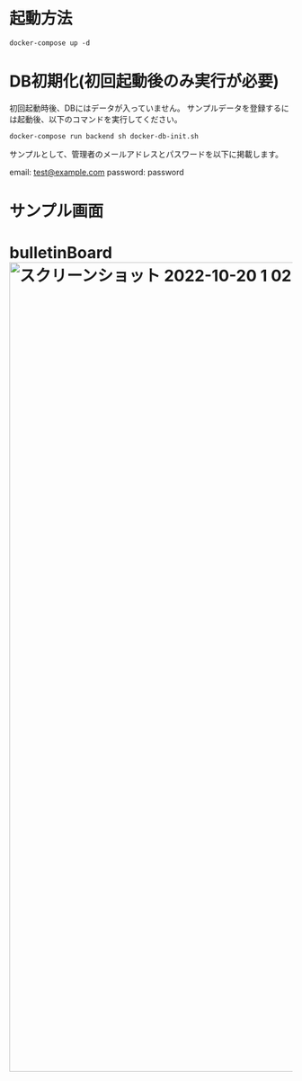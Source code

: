 # 起動方法

```
docker-compose up -d
```

# DB初期化(初回起動後のみ実行が必要)
初回起動時後、DBにはデータが入っていません。
サンプルデータを登録するには起動後、以下のコマンドを実行してください。

```
docker-compose run backend sh docker-db-init.sh
```

サンプルとして、管理者のメールアドレスとパスワードを以下に掲載します。

email: test@example.com
password: password

# サンプル画面

# bulletinBoard<img width="1440" alt="スクリーンショット 2022-10-20 1 02 59" src="https://user-images.githubusercontent.com/23355453/196744525-a44da829-f7e1-4e72-a284-4da21c58e05e.png">
